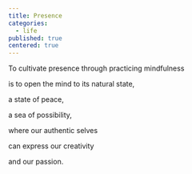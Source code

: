 ```yaml
---
title: Presence
categories:
  - life
published: true
centered: true
---
```


To cultivate presence
through practicing
mindfulness

is to open the mind
to its natural state,

a state of
peace,

a sea of
possibility,

where
our authentic selves

can express
our creativity

and our
passion.
